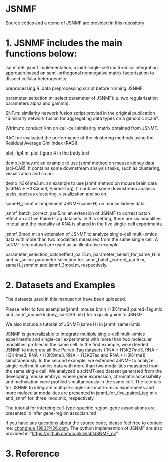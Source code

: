 # JSNMF
Source codes and a demo of JSNMF are provided in this repository

# 1. JSNMF includes the main functions below:

  jsnmf.mF: jsnmf implementation, a joint single-cell multi-omics integration approach based on semi-orthogonal nonnegative matrix factorization to dissect cellular heterogeneity

  preprocessing.R: data preprocessing script before running JSNMF.
  
  parameter_selection.m: select parameter of JSNMF(i.e. two regularization parameters alpha and gamma).
  
  SNF.m: similarity network fusion script provied in the original publication "Similarity network fusion for aggregating data types on a genomic scale". 
  
  Wtrim.m: conduct Knn on cell-cell similairity matrix obtained from JSNMF.

  RAGI.m: evaluated the performance of the clustering methods using the Residual Average Gini Index (RAGI).
  
  plot_fig4.m: plot figure 4 in the body text
  
  demo_kidney.m: an example to use jsnmf method on mouse kidney data (sci-CAR). It contains some downstream analysis tasks, such as clustering, visualization and so on.
  
  demo_h3k4me3.m: an example to use jsnmf method on mouse brain data (scRNA + H3K4me3, Paired-Tag). It contains some downstream analysis tasks, such as clustering, visualization and so on.
  
  sameH_jsnmf.m: implement JSNMF(same H) on mouse kidney data.
  
  jsnmf_batch_correct_pari5.m: an extension of JSNMF to correct batch effect on all five Paired-Tag datasets. In this setting, there are six modalities in total and the modality of RNA is shared in the five single-cell experiments. 
  
  jsnmf_3mod.m: an extension of JSNMF to analyze single-cell multi-omics data with more than two modalities measured from the same single cell. A scNMT-seq dataset are used as an illustrative example.
  
  parameter_selection_batcheffect_pair5.m, parameter_select_for_same_H.m and pa_sel.m: parameter selection for jsnmf_batch_correct_pari5.m, sameH_jsnmf.m and jsnmf_3mod.m, respectively.
  
# 2. Datasets and Examples

  The datasets used in this manuscript have been uploaded.
  
  Please refer to two examples(jsnmf_mouse brain_H3K4me3_paired-Tag.mlx and jsnmf_mouse kidney_sci-CAR.mlx) for a quick guide to JSNMF.
  
  We also include a tutorial of JSNMF(same H) in jsnmf_sameH.mlx.
  
  JSNMF is generalizable to integrate multiple single-cell multi-omics experiments and single-cell experiments with more than two molecular modalities profiled in the same cell. In the first example, we extended JSNMF to integrate all five Paired-Tag datasets (RNA + H3K27me3, RNA + H3K4me3, RNA + H3K9me3, RNA + H3K27ac and RNA + H3K4me1) simultaneously. In the second example, we extended JSNMF to analyze single-cell multi-omics data with more than two modalities measured from the same single cell. We analyzed a scNMT-seq dataset generated from the developing mouse embryo, where gene expression, chromatin accessibility and methylation were profiled simultaneously in the same cell. 
  The tutorials for JSNMF to integrate multiple single-cell multi-omics experiments and more molecular modalities are presented in jsnmf_for_five_paired_tag.mlx and jsnmf_for_three_mod.mlx, respectively.
  
  The tutorial for infereing cell-type-specific region-gene associations are presented in Infer gene-region associan.md
  
  If you have any questions about the source code, please feel free to contact me: chonghua_1983@126.com. The python implemention of JSNMF are also provided in "https://github.com/cuhklinlab/JSNMF_py". 

# 3. Reference

